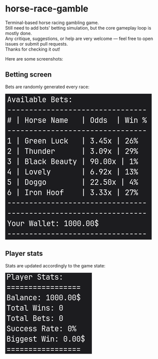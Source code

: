 # horse-race-gamble

Terminal-based horse racing gambling game.   
Still need to add bots' betting simulation, but the core gameplay loop is mostly done.  
Any critique, suggestions, or help are very welcome — feel free to open issues or submit pull requests.   
Thanks for checking it out!  

Here are some screenshots:  

## Betting screen

Bets are randomly generated every race:  

![Bets](img/bets.png)

## Player stats

Stats are updated accordingly to the game state:  

![Stats](img/stats.png)

